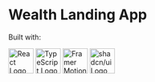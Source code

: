 # Wealth Landing App

Built with:

<img src="https://upload.wikimedia.org/wikipedia/commons/a/a7/React-icon.svg" alt="React Logo" width="50" height="50" />
<img src="https://upload.wikimedia.org/wikipedia/commons/4/4c/Typescript_logo_2020.svg" alt="TypeScript Logo" width="50" height="50" />
<img src="https://tse3.mm.bing.net/th?id=OIP.xkhcxzz8_df13kDy7W7ZYQAAAA&w=474&h=474&c=7" alt="Framer Motion Logo" width="50" height="50" />
<img src="https://tse4.mm.bing.net/th?id=OIP.ood5EWKSOuyxQS0ByFb1EwHaEO&w=270&h=270&c=7" alt="shadcn/ui Logo" width="50" height="50" />
